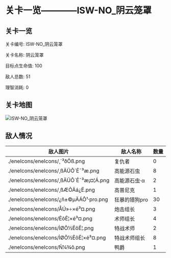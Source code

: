 # 关卡一览————ISW-NO_阴云笼罩


## 关卡一览

关卡编号: ISW-NO_阴云笼罩

关卡名称: 阴云笼罩

目标点生命值: 100

敌人总数: 51

理智消耗: 0


## 关卡地图
![ISW-NO_阴云笼罩](./oprMap/ISW-NO_阴云笼罩.png)

## 敌人情况

| 敌人图片 | 敌人名称 | 数量  |
|---------|-----|-----|
| ./eneIcons/eneIcons/¸´³ðÕß.png| 复仇者  |   0  |
| ./eneIcons/eneIcons/¸ßÄÜÔ´Ê¯³æ.png| 高能源石虫  |   8  |
| ./eneIcons/eneIcons/¸ßÄÜÔ´Ê¯³æ¡¤¦Á.png| 高能源石虫·α  |   2  |
| ./eneIcons/eneIcons/¸ßÆÕÄá¿Ë.png| 高普尼克  |   1  |
| ./eneIcons/eneIcons/¿ñ±©µÄÁÔ¹·pro.png| 狂暴的猎狗pro  |   30  |
| ./eneIcons/eneIcons/ÅÚ»÷×é³¤.png| 炮击组长  |   3  |
| ./eneIcons/eneIcons/ÊõÊ¦×é³¤.png| 术师组长  |   4  |
| ./eneIcons/eneIcons/ÌØÕ½ÊõÊ¦.png| 特战术师  |   2  |
| ./eneIcons/eneIcons/ÌØÕ½ÊõÊ¦×é³¤.png| 特战术师组长  |   8  |
| ./eneIcons/eneIcons/Ñ¼¾ô.png| 鸭爵  |   1  |

